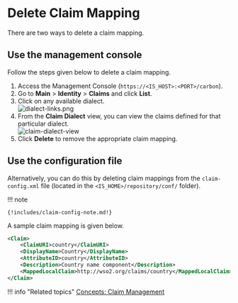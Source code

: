# Delete Claim Mapping

There are two ways to delete a claim mapping.

## Use the management console

Follow the steps given below to delete a claim mapping.

1. Access the Management Console (`https://<IS_HOST>:<PORT>/carbon`).
2. Go to **Main** > **Identity** > **Claims** and click **List**.
3. Click on any available dialect.  
    ![dialect-links.png]({{base_path}}/assets/img/guides/dialect-links.png)
4. From the **Claim Dialect** view, you can view the claims defined for
    that particular dialect.  
    ![claim-dialect-view]({{base_path}}/assets/img/guides/claim-dialect-view.png)
5. Click **Delete** to remove the appropriate claim mapping.

## Use the configuration file
    
Alternatively, you can do this by deleting claim mappings from the `claim-config.xml` file (located in the `<IS_HOME>/repository/conf/` folder).

!!! note

    {!includes/claim-config-note.md!}

A sample claim mapping is given below.

``` xml
<Claim>
    <ClaimURI>country</ClaimURI>
    <DisplayName>Country</DisplayName>
    <AttributeID>country</AttributeID>
    <Description>Country name component</Description>
    <MappedLocalClaim>http://wso2.org/claims/country</MappedLocalClaim>
</Claim>
```
    
!!! info "Related topics"
    [Concepts: Claim Management]({{base_path}}/references/concepts/claim-management/)
